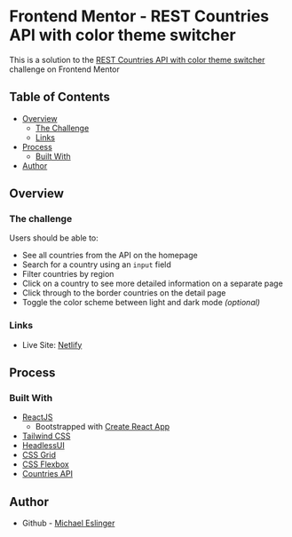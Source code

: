 # Frontend Mentor - REST Countries API with color theme switcher

This is a solution to the [REST Countries API with color theme switcher](https://www.frontendmentor.io/challenges/rest-countries-api-with-color-theme-switcher-5cacc469fec04111f7b848ca) challenge on Frontend Mentor

## Table of Contents

- [Overview](#overview)
    - [The Challenge](#challenge)
    - [Links](#links)
- [Process](#process)
    - [Built With](#built-with)
- [Author](#author)

## Overview
### The challenge

Users should be able to:

- See all countries from the API on the homepage
- Search for a country using an `input` field
- Filter countries by region
- Click on a country to see more detailed information on a separate page
- Click through to the border countries on the detail page
- Toggle the color scheme between light and dark mode *(optional)*

### Links
- Live Site: [Netlify](https://tubular-naiad-rest-countries.netlify.app/)

## Process

### Built With
- [ReactJS](https://reactjs.org/)
    - Bootstrapped with [Create React App](https://github.com/facebook/create-react-app)
- [Tailwind CSS](https://tailwindcss.com/)
- [HeadlessUI](https://headlessui.com/)
- [CSS Grid](https://developer.mozilla.org/en-US/docs/Web/CSS/grid)
- [CSS Flexbox](https://developer.mozilla.org/en-US/docs/Learn/CSS/CSS_layout/Flexbox)
- [Countries API](https://restcountries.com/)

## Author
- Github - [Michael Eslinger](https://github.com/meslinger)